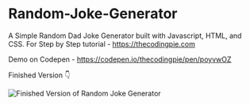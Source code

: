 # Random-Joke-Generator
A Simple Random Dad Joke Generator built with Javascript, HTML, and CSS. For Step by Step tutorial - https://thecodingpie.com

Demo on Codepen - https://codepen.io/thecodingpie/pen/poyvwOZ

Finished Version 👇


![Finished Version of Random Joke Generator](https://i.ibb.co/dgB3FhY/banner.png)

